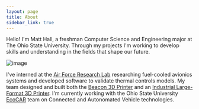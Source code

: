 ```yaml
---
layout: page
title: About
sidebar_link: true
---
```


Hello! I'm Matt Hall, a freshman Computer Science and Engineering major at The Ohio State University. Through my projects I'm working to develop skills and understanding in the fields that shape our future.

![image](https://matthall.ml/assets/img/matthall.jpg)

I've interned at the [Air Force Research Lab](https://www.wpafb.af.mil/AFRL/) researching fuel-cooled avionics systems and developed software to validate thermal controls models. My team designed and built both the [Beacon 3D Printer](https://github.com/halltech/beacon) and an [Industrial Large-Format 3D Printer](https://github.com/halltech/beacon/blob/master/Research.md). I'm currently working with the Ohio State University [EcoCAR](https://ecocar.osu.edu) team on Connected and Autonomated Vehicle technologies.